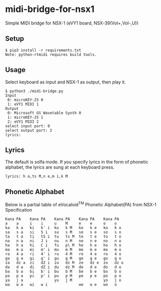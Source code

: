 # midi-bridge-for-nsx1
Simple MIDI bridge for NSX-1 (eVY1 board, NSX-39(Vol+,Vol-,U))

## Setup
    $ pip3 install -r requirements.txt
    Note: python-rtmidi requires build tools.

## Usage
Select keyboard as input and NSX-1 as output, then play it.

    $ python3 ./midi-bridge.py
    Input
     0: microKEY-25 0
     1: eVY1 MIDI 1
    Output
     0: Microsoft GS Wavetable Synth 0
     1: microKEY-25 1
     2: eVY1 MIDI 2
    select input port: 0
    select output port: 2
    lyrics:

## Lyrics
The default is solfa mode. If you specify lyrics in the form of phonetic alphabet, the lyrics are sung at each keyboard press.

    lyrics: h a,ts M,n e,m i,k M

## Phonetic Alphabet
Below is a partial table of eVocaloid<sup>TM</sup> Phonetic Alphabet(PA) from NSX-1 Specification

    Kana PA    Kana PA    Kana PA    Kana PA    Kana PA
    a    a     i    i     u    M     e    e     o    o
    ka   k a   ki   k' i  ku   k M   ke   k e   ko   k o
    sa   s a   si   S i   su   s M   se   s e   so   s o
    ta   t a   ti   tS i  tu   ts M  te   t e   to   t o
    na   n a   ni   J i   nu   n M   ne   n e   no   n o
    ha   h a   hi   C i   fu   p\ M  he   h e   ho   h o
    ma   m a   mi   m' i  mu   m M   me   m e   mo   m o
    ra   4 a   ri   4' i  ru   4 M   re   4 e   ro   4 o
    ga   g a   gi   g' i  gu   g M   ge   g e   go   g o
    za   dz a  zi   dZ i  zu   dz M  ze   dz e  zo   dz o
    da   d a   di   dZ i  du   dz M  de   d e   do   d o
    ba   b a   bi   b' i  bu   b M   be   b e   bo   b o
    pa   p a   pi   p' i  pu   p M   pe   p e   po   p o
    ya   j a              yu   j M              yo   j o
    wa   w a   wi   w i              we   w e   wo   o
